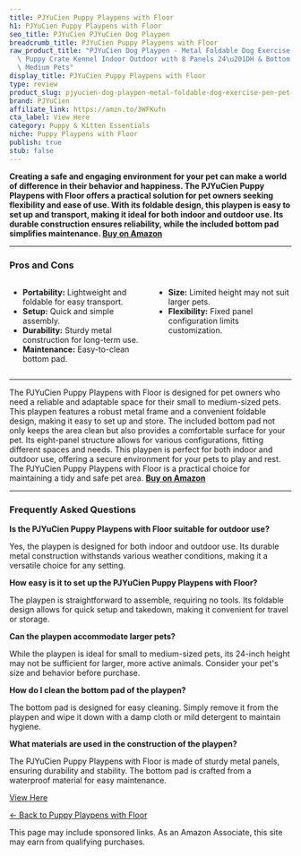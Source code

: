 ```yaml
---
title: PJYuCien Puppy Playpens with Floor
h1: PJYuCien Puppy Playpens with Floor
seo_title: PJYuCien PJYuCien Dog Playpen
breadcrumb_title: PJYuCien Puppy Playpens with Floor
raw_product_title: "PJYuCien Dog Playpen - Metal Foldable Dog Exercise Pen, Pet Fence\
  \ Puppy Crate Kennel Indoor Outdoor with 8 Panels 24\u201DH & Bottom Pad for Small\
  \ Medium Pets"
display_title: PJYuCien Puppy Playpens with Floor
type: review
product_slug: pjyucien-dog-playpen-metal-foldable-dog-exercise-pen-pet-fence-puppy-cr-818d5785
brand: PJYuCien
affiliate_link: https://amzn.to/3WFKufn
cta_label: View Here
category: Puppy & Kitten Essentials
niche: Puppy Playpens with Floor
publish: true
stub: false
---
```


<div id="intro" class="full-width">
  <p><strong>Creating a safe and engaging environment for your pet can make a world of difference in their behavior and happiness. The PJYuCien Puppy Playpens with Floor offers a practical solution for pet owners seeking flexibility and ease of use. With its foldable design, this playpen is easy to set up and transport, making it ideal for both indoor and outdoor use. Its durable construction ensures reliability, while the included bottom pad simplifies maintenance. <a href="https://amzn.to/3WFKufn" rel="nofollow sponsored noopener" target="_blank"><strong>Buy on Amazon</strong></a></strong></p>
</div>

<hr />
<h3 id="pros-cons">Pros and Cons</h3>
<div class="pc-grid" style="display:grid;grid-template-columns:1fr 1fr;gap:16px;">
  <ul>
    <li><strong>Portability:</strong> Lightweight and foldable for easy transport.</li>
    <li><strong>Setup:</strong> Quick and simple assembly.</li>
    <li><strong>Durability:</strong> Sturdy metal construction for long-term use.</li>
    <li><strong>Maintenance:</strong> Easy-to-clean bottom pad.</li>
  </ul>
  <ul>
    <li><strong>Size:</strong> Limited height may not suit larger pets.</li>
    <li><strong>Flexibility:</strong> Fixed panel configuration limits customization.</li>
  </ul>
</div>
<hr />

<div class="full-width">
  <p>The PJYuCien Puppy Playpens with Floor is designed for pet owners who need a reliable and adaptable space for their small to medium-sized pets. This playpen features a robust metal frame and a convenient foldable design, making it easy to set up and store. The included bottom pad not only keeps the area clean but also provides a comfortable surface for your pet. Its eight-panel structure allows for various configurations, fitting different spaces and needs. This playpen is perfect for both indoor and outdoor use, offering a secure environment for your pets to play and rest. The PJYuCien Puppy Playpens with Floor is a practical choice for maintaining a tidy and safe pet area. <a href="https://amzn.to/3WFKufn" rel="nofollow sponsored noopener" target="_blank"><strong>Buy on Amazon</strong></a></p>
</div>

<hr />
<h3 id="faqs">Frequently Asked Questions</h3>

<p><strong>Is the PJYuCien Puppy Playpens with Floor suitable for outdoor use?</strong></p>
<p>Yes, the playpen is designed for both indoor and outdoor use. Its durable metal construction withstands various weather conditions, making it a versatile choice for any setting.</p>

<p><strong>How easy is it to set up the PJYuCien Puppy Playpens with Floor?</strong></p>
<p>The playpen is straightforward to assemble, requiring no tools. Its foldable design allows for quick setup and takedown, making it convenient for travel or storage.</p>

<p><strong>Can the playpen accommodate larger pets?</strong></p>
<p>While the playpen is ideal for small to medium-sized pets, its 24-inch height may not be sufficient for larger, more active animals. Consider your pet's size and behavior before purchase.</p>

<p><strong>How do I clean the bottom pad of the playpen?</strong></p>
<p>The bottom pad is designed for easy cleaning. Simply remove it from the playpen and wipe it down with a damp cloth or mild detergent to maintain hygiene.</p>

<p><strong>What materials are used in the construction of the playpen?</strong></p>
<p>The PJYuCien Puppy Playpens with Floor is made of sturdy metal panels, ensuring durability and stability. The bottom pad is crafted from a waterproof material for easy maintenance.</p>
<p><a class="btn" href="https://amzn.to/3WFKufn" target="_blank" rel="nofollow sponsored noopener">View Here</a></p>
<p><a href="/roundups/puppy-kitten-essentials/puppy-playpens-with-floor/">← Back to Puppy Playpens with Floor</a></p>
<aside class="disclosure">This page may include sponsored links. As an Amazon Associate, this site may earn from qualifying purchases.</aside>
